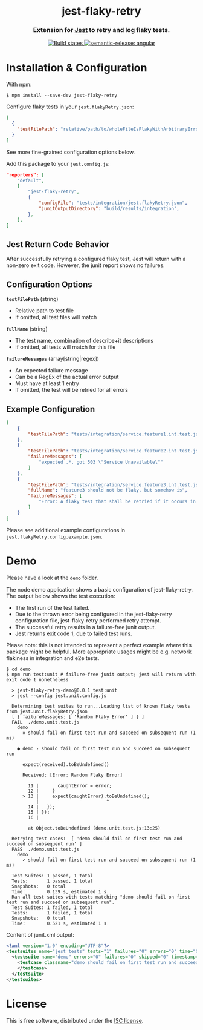 <h1 align="center" style="border-bottom: none;">jest-flaky-retry</h1>
<h3 align="center">Extension for <a href="https://facebook.github.io/jest">Jest</a> to retry and log flaky tests.</h3>
<p align="center">
  <a href="https://github.com/MSA-Safety/jest-flaky-retry/actions?query=workflow%3ATest+branch%3Amain">
    <img alt="Build states" src="https://github.com/MSA-Safety/jest-flaky-retry/workflows/Test/badge.svg">
  </a>
  <a href="#badge">
    <img alt="semantic-release: angular" src="https://img.shields.io/badge/semantic--release-angular-e10079?logo=semantic-release">
  </a>
</p>

# Installation & Configuration

With npm:

```shell
$ npm install --save-dev jest-flaky-retry
```

Configure flaky tests in your `jest.flakyRetry.json`:
```json
[
  {
    "testFilePath": "relative/path/to/wholeFileIsFlakyWithArbitraryErrors.test.js"
  }
]
```
See more fine-grained configuration options below.

Add this package to your `jest.config.js`:
```json
"reporters": [
    "default",
    [
        "jest-flaky-retry",
        {
            "configFile": "tests/integration/jest.flakyRetry.json",
            "junitOutputDirectory": "build/results/integration",
        },
    ],
]
```

## Jest Return Code Behavior
After successfully retrying a configured flaky test, Jest will return with a
non-zero exit code. However, the junit report shows no failures.

## Configuration Options
**`testFilePath`** (string)
- Relative path to test file
- If omitted, all test files will match

**`fullName`** (string)
- The test name, combination of describe+it descriptions
- If omitted, all tests will match for this file

**`failureMessages`** (array[string|regex])
- An expected failure message
- Can be a RegEx of the actual error output
- Must have at least 1 entry
- If omitted, the test will be retried for all errors

## Example Configuration
```json
[
    {
        "testFilePath": "tests/integration/service.feature1.int.test.js"
    },
    {
        "testFilePath": "tests/integration/service.feature2.int.test.js",
        "failureMessages": [
            "expected .*, got 503 \"Service Unavailable\""
        ]
    },
    {
        "testFilePath": "tests/integration/service.feature3.int.test.js",
        "fullName": "feature3 should not be flaky, but somehow is",
        "failureMessages": [
            "Error: A flaky test that shall be retried if it occurs in this test"
        ]
    }
]
```
Please see additional example configurations in `jest.flakyRetry.config.example.json`.

# Demo
Please have a look at the `demo` folder.

The node demo application shows a basic configuration of jest-flaky-retry. The output below shows the 
test execution:
- The first run of the test failed.
- Due to the thrown error being configured in the jest-flaky-retry configuration file, jest-flaky-retry performed retry attempt.
- The successful retry results in a failure-free junit output.
- Jest returns exit code 1, due to failed test runs.

Please note: this is not intended to represent a perfect example where this package might be helpful. More 
appropriate usages might be e.g. network flakiness in integration and e2e tests.

```shell
$ cd demo
$ npm run test:unit # failure-free junit output; jest will return with exit code 1 nonetheless

  > jest-flaky-retry-demo@0.0.1 test:unit
  > jest --config jest.unit.config.js

  Determining test suites to run...Loading list of known flaky tests from jest.unit.flakyRetry.json
  [ { failureMessages: [ 'Random Flaky Error' ] } ]
  FAIL  ./demo.unit.test.js
    demo
      ✕ should fail on first test run and succeed on subsequent run (1 ms)

    ● demo › should fail on first test run and succeed on subsequent run

      expect(received).toBeUndefined()

      Received: [Error: Random Flaky Error]

        11 |       caughtError = error;
        12 |     }
      > 13 |     expect(caughtError).toBeUndefined();
           |                         ^
        14 |   });
        15 | });
        16 |

        at Object.toBeUndefined (demo.unit.test.js:13:25)

  Retrying test cases:  [ 'demo should fail on first test run and succeed on subsequent run' ]
  PASS  ./demo.unit.test.js
    demo
      ✓ should fail on first test run and succeed on subsequent run (1 ms)

  Test Suites: 1 passed, 1 total
  Tests:       1 passed, 1 total
  Snapshots:   0 total
  Time:        0.139 s, estimated 1 s
  Ran all test suites with tests matching "demo should fail on first test run and succeed on subsequent run".
  Test Suites: 1 failed, 1 total
  Tests:       1 failed, 1 total
  Snapshots:   0 total
  Time:        0.521 s, estimated 1 s
```

Content of junit.xml output:
```xml
<?xml version="1.0" encoding="UTF-8"?>
<testsuites name="jest tests" tests="1" failures="0" errors="0" time="0.52">
  <testsuite name="demo" errors="0" failures="0" skipped="0" timestamp="9999-99-99T00:00:00" time="0.123" tests="1">
    <testcase classname="demo should fail on first test run and succeed on subsequent run" name="demo should fail on first test run and succeed on subsequent run" time="0.001">
    </testcase>
  </testsuite>
</testsuites>
```

# License

This is free software, distributed under the [ISC license](https://opensource.org/licenses/ISC).